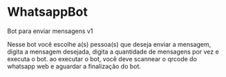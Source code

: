 # WhatsappBot
Bot para enviar mensagens v1

Nesse bot você escolhe a(s) pessoa(s) que deseja enviar a mensagem, digita a mensagem desejada, digita a quantidade de mensagens por vez e executa o bot.
ao executar o bot, você deve scannear o qrcode do whatsapp web e aguardar a finalização do bot.
